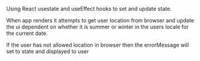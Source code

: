 Using React usestate and useEffect hooks to set and update state.

When app renders it attempts to get user location from browser and update the ui 
dependent on whether it is summer or winter in the users locale for the current date.

If the user has not allowed location in browser then the errorMessage will set to state 
and displayed to user 


